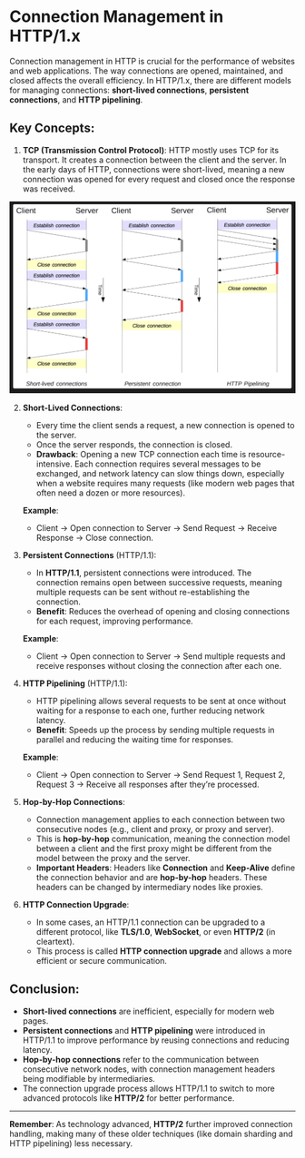 # Connection Management in HTTP/1.x

Connection management in HTTP is crucial for the performance of websites and web applications. The way connections are opened, maintained, and closed affects the overall efficiency. In HTTP/1.x, there are different models for managing connections: **short-lived connections**, **persistent connections**, and **HTTP pipelining**.

## Key Concepts:
1. **TCP (Transmission Control Protocol)**: HTTP mostly uses TCP for its transport. It creates a connection between the client and the server. In the early days of HTTP, connections were short-lived, meaning a new connection was opened for every request and closed once the response was received.

<img src="http_rest/images/http_conn_models.png" alt="http_connection_methods">

2. **Short-Lived Connections**:
   - Every time the client sends a request, a new connection is opened to the server.
   - Once the server responds, the connection is closed.
   - **Drawback**: Opening a new TCP connection each time is resource-intensive. Each connection requires several messages to be exchanged, and network latency can slow things down, especially when a website requires many requests (like modern web pages that often need a dozen or more resources).

   **Example**: 
   - Client -> Open connection to Server -> Send Request -> Receive Response -> Close connection.

3. **Persistent Connections** (HTTP/1.1):
   - In **HTTP/1.1**, persistent connections were introduced. The connection remains open between successive requests, meaning multiple requests can be sent without re-establishing the connection.
   - **Benefit**: Reduces the overhead of opening and closing connections for each request, improving performance.

   **Example**: 
   - Client -> Open connection to Server -> Send multiple requests and receive responses without closing the connection after each one.

4. **HTTP Pipelining** (HTTP/1.1):
   - HTTP pipelining allows several requests to be sent at once without waiting for a response to each one, further reducing network latency.
   - **Benefit**: Speeds up the process by sending multiple requests in parallel and reducing the waiting time for responses.

   **Example**:
   - Client -> Open connection to Server -> Send Request 1, Request 2, Request 3 -> Receive all responses after they’re processed.

5. **Hop-by-Hop Connections**:
   - Connection management applies to each connection between two consecutive nodes (e.g., client and proxy, or proxy and server).
   - This is **hop-by-hop** communication, meaning the connection model between a client and the first proxy might be different from the model between the proxy and the server.
   - **Important Headers**: Headers like **Connection** and **Keep-Alive** define the connection behavior and are **hop-by-hop** headers. These headers can be changed by intermediary nodes like proxies.

6. **HTTP Connection Upgrade**:
   - In some cases, an HTTP/1.1 connection can be upgraded to a different protocol, like **TLS/1.0**, **WebSocket**, or even **HTTP/2** (in cleartext).
   - This process is called **HTTP connection upgrade** and allows a more efficient or secure communication.

## Conclusion:
- **Short-lived connections** are inefficient, especially for modern web pages.
- **Persistent connections** and **HTTP pipelining** were introduced in HTTP/1.1 to improve performance by reusing connections and reducing latency.
- **Hop-by-hop connections** refer to the communication between consecutive network nodes, with connection management headers being modifiable by intermediaries.
- The connection upgrade process allows HTTP/1.1 to switch to more advanced protocols like **HTTP/2** for better performance.

---
**Remember**: As technology advanced, **HTTP/2** further improved connection handling, making many of these older techniques (like domain sharding and HTTP pipelining) less necessary.


